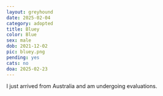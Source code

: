 ```yaml
---
layout: greyhound
date: 2025-02-04
category: adopted
title: Bluey
color: Blue
sex: male
dob: 2021-12-02
pic: bluey.png
pending: yes
cats: no
doa: 2025-02-23
---
```

I just arrived from Australia and am undergoing evaluations.
